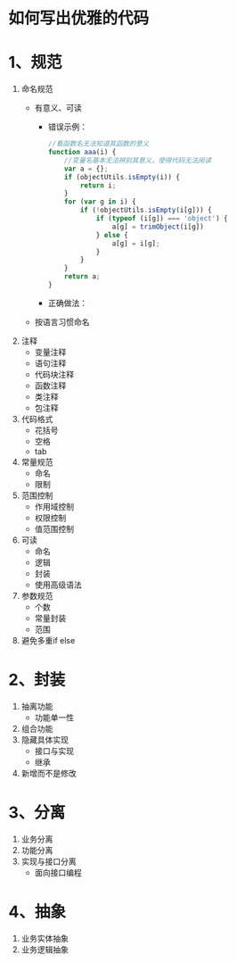 # 如何写出优雅的代码

# 1、规范

1. 命名规范
   - 有意义、可读
   
     - 错误示例：
   
       ```javascript
       //看函数名无法知道其函数的意义
       function aaa(i) {
           //变量名基本无法辨别其意义，使得代码无法阅读
           var a = {};
           if (objectUtils.isEmpty(i)) {
               return i;
           }
           for (var g in i) {
               if (!objectUtils.isEmpty(i[g])) {
                   if (typeof (i[g]) === 'object') {
                       a[g] = trimObject(i[g])
                   } else {
                       a[g] = i[g];
                   }
               }
           }
           return a;
       }
       ```
   
     - 正确做法：
       
   
   - 按语言习惯命名
2. 注释
   - 变量注释
   - 语句注释
   - 代码块注释
   - 函数注释
   - 类注释
   - 包注释
3. 代码格式
   - 花括号
   - 空格
   - tab
4. 常量规范
   - 命名
   - 限制
5. 范围控制
   - 作用域控制
   - 权限控制
   - 值范围控制
6. 可读
   - 命名
   - 逻辑
   - 封装
   - 使用高级语法
7. 参数规范
   - 个数
   - 常量封装
   - 范围
8. 避免多重if else

# 2、封装

1. 抽离功能
   - 功能单一性
2. 组合功能
3. 隐藏具体实现
   - 接口与实现
   - 继承
4. 新增而不是修改

# 3、分离

1. 业务分离
2. 功能分离
3. 实现与接口分离
   - 面向接口编程

# 4、抽象

1. 业务实体抽象
2. 业务逻辑抽象

